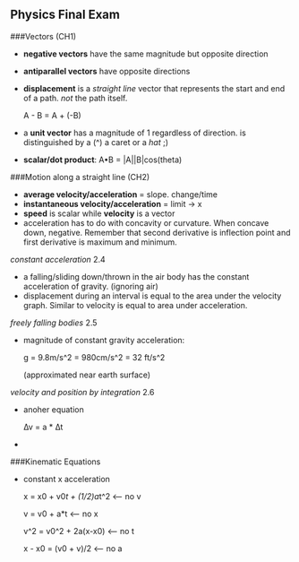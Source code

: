 Physics Final Exam
------------------

###Vectors (CH1)
- **negative vectors** have the same magnitude but opposite direction
- **antiparallel vectors** have opposite directions
- **displacement** is a *straight line* vector that represents the start and end of a path. *not* the path itself.

	A - B = A + (-B)

- a **unit vector** has a magnitude of 1 regardless of direction. is distinguished by a (^) a caret or a *hat* ;)
- **scalar/dot product**: A•B = |A||B|cos(theta)

###Motion along a straight line (CH2)
- **average velocity/acceleration** = slope. change/time
- **instantaneous velocity/acceleration** = limit -> x
- **speed** is scalar while **velocity** is a vector
- acceleration has to do with concavity or curvature. When concave down, negative. Remember that second derivative is inflection point and first derivative is maximum and minimum.

*constant acceleration* 2.4
- a falling/sliding down/thrown in the air body has the constant acceleration of gravity. (ignoring air)
- displacement during an interval is equal to the area under the velocity graph. Similar to velocity is equal to area under acceleration.

*freely falling bodies* 2.5
- magnitude of constant gravity acceleration:

	g = 9.8m/s^2 = 980cm/s^2 = 32 ft/s^2

	(approximated near earth surface)

*velocity and position by integration* 2.6
- anoher equation 

	∆v = a * ∆t

- 

###Kinematic Equations
- constant x acceleration

	x = x0 + v0*t + (1/2)a*t^2 <-- no v

	v = v0 + a*t <-- no x

	v^2 = v0^2 + 2a(x-x0) <-- no t

	x - x0 = (v0 + v)/2 <-- no a


